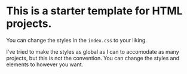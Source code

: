 # This is a starter template for HTML projects.

You can change the styles in the <code>index.css</code> to your liking.

I've tried to make the styles as global as I can to accomodate as many projects, but this is not the convention. You can change the styles and elements to however you want.
